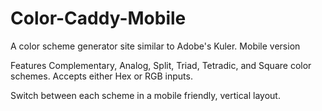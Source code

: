 # Color-Caddy-Mobile
A color scheme generator site similar to Adobe's Kuler. Mobile version

Features Complementary, Analog, Split, Triad, Tetradic, and Square color schemes. Accepts either Hex or RGB inputs.

Switch between each scheme in a mobile friendly, vertical layout.
